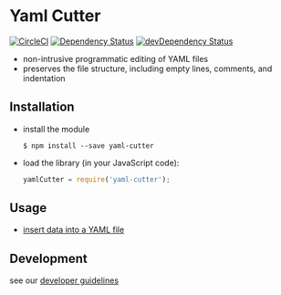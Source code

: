 # Yaml Cutter
[![CircleCI](https://circleci.com/gh/kevgo/yaml-cutter.svg?style=shield)](https://circleci.com/gh/kevgo/yaml-cutter)
[![Dependency Status](https://david-dm.org/kevgo/yaml-cutter.svg)](https://david-dm.org/kevgo/yaml-cutter)
[![devDependency Status](https://david-dm.org/kevgo/yaml-cutter/dev-status.svg)](https://david-dm.org/kevgo/yaml-cutter#info=devDependencies)


* non-intrusive programmatic editing of YAML files
* preserves the file structure, including empty lines, comments, and indentation


## Installation

* install the module

  ```
  $ npm install --save yaml-cutter
  ```

* load the library (in your JavaScript code):

  ```javascript
  yamlCutter = require('yaml-cutter');
  ```

## Usage

* [insert data into a YAML file](features/add-key.feature)


## Development

see our [developer guidelines](CONTRIBUTING.md)
